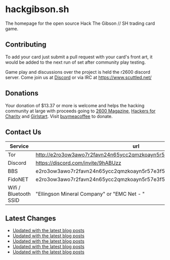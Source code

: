 # hackgibson.sh
The homepage for the open source Hack The Gibson // SH trading card game.


## Contributing

To add your card just submit a pull request with your card's front art, it would be added to the next run of set after community play testing.

Game play and discussions over the project is held the r2600 discord server. Come join us at [Discord](https://discord.com/invite/9hABUzz) or via IRC at https://www.scuttled.net/


## Donations

Your donation of $13.37 or more is welcome and helps the hacking community at large with proceeds going to [2600 Magazine](https://2600.com/), [Hackers for Charity](https://hackersforcharity.org) and [Girlstart](https://girlstart.org).  Visit [buymeacoffee](https://www.buymeacoffee.com/hackgibson.sh) to donate.


## Contact Us

Service | url
-|-
Tor | http://e2ro3ow3awo7r2favn24n65ycc2qmzkoayn5r57e3f56nvjwdcgg32ad.onion
Discord | https://discord.com/invite/9hABUzz
BBS | e2ro3ow3awo7r2favn24n65ycc2qmzkoayn5r57e3f56nvjwdcgg32ad.onion:23
FidoNET | e2ro3ow3awo7r2favn24n65ycc2qmzkoayn5r57e3f56nvjwdcgg32ad.onion:24554
Wifi / Bluetooth SSID | "Ellingson Mineral Company" or "EMC Net - <fidonet address>"

## Latest Changes
<!-- BLOG-POST-LIST:START -->
- [Updated with the latest blog posts](https://github.com/DFW2600/hackgibson.sh/commit/2e9630f9d26bbe94e04c9274b17717b139f45e86)
- [Updated with the latest blog posts](https://github.com/DFW2600/hackgibson.sh/commit/235a675969e9c1f1d3cf309c5de3d53bd3285122)
- [Updated with the latest blog posts](https://github.com/DFW2600/hackgibson.sh/commit/8636cc6f902e5c4c4fb20808eb2d897840c22636)
- [Updated with the latest blog posts](https://github.com/DFW2600/hackgibson.sh/commit/2022989bde4679ffc3819121f1a5f3d25c2304b7)
- [Updated with the latest blog posts](https://github.com/DFW2600/hackgibson.sh/commit/556274f0055ac4ed7a4ff5245607d815e80d27cf)
<!-- BLOG-POST-LIST:END -->
